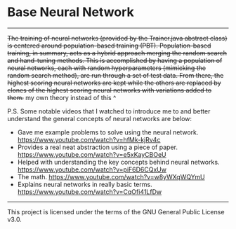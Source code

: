 # Base Neural Network

---

~~The training of neural networks (provided by the Trainer.java abstract class) is centered around population-based training (PBT). Population-based training, in summary, acts as a hybrid approach merging the random search and hand-tuning methods. This is accomplished by having a population of neural networks, each with random hyperparameters (mimicking the random search method), are run through a set of test data. From there, the highest scoring neural networks are kept while the others are replaced by clones of the highest scoring neural networks with variations added to them.~~
my own theory instead of this ^

P.S. Some notable videos that I watched to introduce me to and better understand the general concepts of neural networks are below:
- Gave me example problems to solve using the neural network. https://www.youtube.com/watch?v=hfMk-kjRv4c
- Provides a real neat abstraction using a piece of paper. https://www.youtube.com/watch?v=e5xKayCBOeU
- Helped with understanding the key concepts behind neural networks. https://www.youtube.com/watch?v=piF6D6CQxUw
- The math. https://www.youtube.com/watch?v=w8yWXqWQYmU
- Explains neural networks in really basic terms. https://www.youtube.com/watch?v=CqOfi41LfDw

---

This project is licensed under the terms of the GNU General Public License v3.0.
